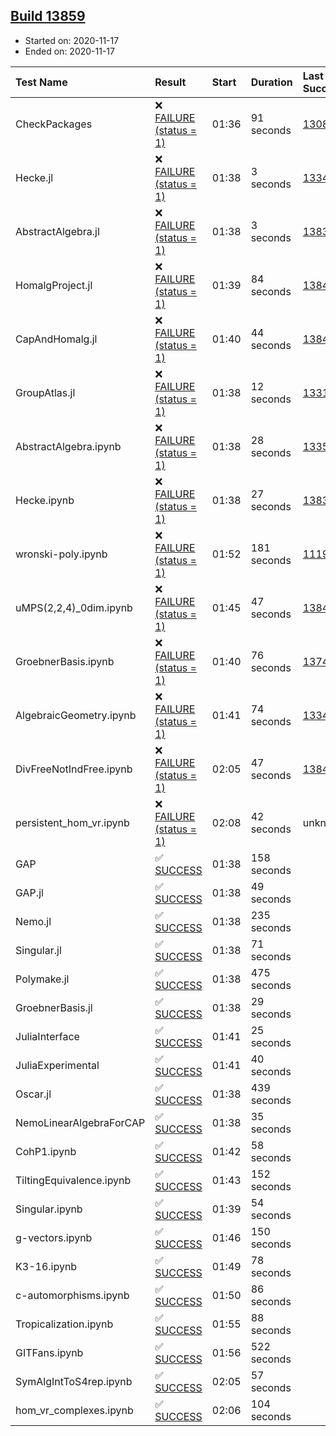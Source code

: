 ## [Build 13859](https://oscarci.mathematik.uni-kl.de/job/oscar/13859/)

* Started on: 2020-11-17
* Ended on: 2020-11-17

| Test Name    | Result | Start | Duration | Last Success | First Failure |
|:-------------|:-------|:------|:---------|:-------------|:--------------|
| CheckPackages | ❌ [FAILURE (status = 1)](https://oscarci.mathematik.uni-kl.de/job/oscar/13859/artifact/logs/build-13859/CheckPackages.log) | 01:36 | 91 seconds | [13085](https://oscarci.mathematik.uni-kl.de/job/oscar/13085/) | [13086](https://oscarci.mathematik.uni-kl.de/job/oscar/13086/) |
| Hecke.jl | ❌ [FAILURE (status = 1)](https://oscarci.mathematik.uni-kl.de/job/oscar/13859/artifact/logs/build-13859/Hecke.jl.log) | 01:38 | 3 seconds | [13341](https://oscarci.mathematik.uni-kl.de/job/oscar/13341/) | [13342](https://oscarci.mathematik.uni-kl.de/job/oscar/13342/) |
| AbstractAlgebra.jl | ❌ [FAILURE (status = 1)](https://oscarci.mathematik.uni-kl.de/job/oscar/13859/artifact/logs/build-13859/AbstractAlgebra.jl.log) | 01:38 | 3 seconds | [13837](https://oscarci.mathematik.uni-kl.de/job/oscar/13837/) | [13838](https://oscarci.mathematik.uni-kl.de/job/oscar/13838/) |
| HomalgProject.jl | ❌ [FAILURE (status = 1)](https://oscarci.mathematik.uni-kl.de/job/oscar/13859/artifact/logs/build-13859/HomalgProject.jl.log) | 01:39 | 84 seconds | [13845](https://oscarci.mathematik.uni-kl.de/job/oscar/13845/) | [13846](https://oscarci.mathematik.uni-kl.de/job/oscar/13846/) |
| CapAndHomalg.jl | ❌ [FAILURE (status = 1)](https://oscarci.mathematik.uni-kl.de/job/oscar/13859/artifact/logs/build-13859/CapAndHomalg.jl.log) | 01:40 | 44 seconds | [13845](https://oscarci.mathematik.uni-kl.de/job/oscar/13845/) | [13846](https://oscarci.mathematik.uni-kl.de/job/oscar/13846/) |
| GroupAtlas.jl | ❌ [FAILURE (status = 1)](https://oscarci.mathematik.uni-kl.de/job/oscar/13859/artifact/logs/build-13859/GroupAtlas.jl.log) | 01:38 | 12 seconds | [13311](https://oscarci.mathematik.uni-kl.de/job/oscar/13311/) | [13312](https://oscarci.mathematik.uni-kl.de/job/oscar/13312/) |
| AbstractAlgebra.ipynb | ❌ [FAILURE (status = 1)](https://oscarci.mathematik.uni-kl.de/job/oscar/13859/artifact/logs/build-13859/AbstractAlgebra.ipynb.log) | 01:38 | 28 seconds | [13355](https://oscarci.mathematik.uni-kl.de/job/oscar/13355/) | [13356](https://oscarci.mathematik.uni-kl.de/job/oscar/13356/) |
| Hecke.ipynb | ❌ [FAILURE (status = 1)](https://oscarci.mathematik.uni-kl.de/job/oscar/13859/artifact/logs/build-13859/Hecke.ipynb.log) | 01:38 | 27 seconds | [13837](https://oscarci.mathematik.uni-kl.de/job/oscar/13837/) | [13838](https://oscarci.mathematik.uni-kl.de/job/oscar/13838/) |
| wronski-poly.ipynb | ❌ [FAILURE (status = 1)](https://oscarci.mathematik.uni-kl.de/job/oscar/13859/artifact/logs/build-13859/wronski-poly.ipynb.log) | 01:52 | 181 seconds | [11192](https://oscarci.mathematik.uni-kl.de/job/oscar/11192/) | [11193](https://oscarci.mathematik.uni-kl.de/job/oscar/11193/) |
| uMPS(2,2,4)_0dim.ipynb | ❌ [FAILURE (status = 1)](https://oscarci.mathematik.uni-kl.de/job/oscar/13859/artifact/logs/build-13859/uMPS-2-2-4-_0dim.ipynb.log) | 01:45 | 47 seconds | [13841](https://oscarci.mathematik.uni-kl.de/job/oscar/13841/) | [13842](https://oscarci.mathematik.uni-kl.de/job/oscar/13842/) |
| GroebnerBasis.ipynb | ❌ [FAILURE (status = 1)](https://oscarci.mathematik.uni-kl.de/job/oscar/13859/artifact/logs/build-13859/GroebnerBasis.ipynb.log) | 01:40 | 76 seconds | [13748](https://oscarci.mathematik.uni-kl.de/job/oscar/13748/) | [13749](https://oscarci.mathematik.uni-kl.de/job/oscar/13749/) |
| AlgebraicGeometry.ipynb | ❌ [FAILURE (status = 1)](https://oscarci.mathematik.uni-kl.de/job/oscar/13859/artifact/logs/build-13859/AlgebraicGeometry.ipynb.log) | 01:41 | 74 seconds | [13341](https://oscarci.mathematik.uni-kl.de/job/oscar/13341/) | [13342](https://oscarci.mathematik.uni-kl.de/job/oscar/13342/) |
| DivFreeNotIndFree.ipynb | ❌ [FAILURE (status = 1)](https://oscarci.mathematik.uni-kl.de/job/oscar/13859/artifact/logs/build-13859/DivFreeNotIndFree.ipynb.log) | 02:05 | 47 seconds | [13845](https://oscarci.mathematik.uni-kl.de/job/oscar/13845/) | [13846](https://oscarci.mathematik.uni-kl.de/job/oscar/13846/) |
| persistent_hom_vr.ipynb | ❌ [FAILURE (status = 1)](https://oscarci.mathematik.uni-kl.de/job/oscar/13859/artifact/logs/build-13859/persistent_hom_vr.ipynb.log) | 02:08 | 42 seconds | unknown | unknown |
| GAP | ✅ [SUCCESS](https://oscarci.mathematik.uni-kl.de/job/oscar/13859/artifact/logs/build-13859/GAP.log) | 01:38 | 158 seconds |  |  |
| GAP.jl | ✅ [SUCCESS](https://oscarci.mathematik.uni-kl.de/job/oscar/13859/artifact/logs/build-13859/GAP.jl.log) | 01:38 | 49 seconds |  |  |
| Nemo.jl | ✅ [SUCCESS](https://oscarci.mathematik.uni-kl.de/job/oscar/13859/artifact/logs/build-13859/Nemo.jl.log) | 01:38 | 235 seconds |  |  |
| Singular.jl | ✅ [SUCCESS](https://oscarci.mathematik.uni-kl.de/job/oscar/13859/artifact/logs/build-13859/Singular.jl.log) | 01:38 | 71 seconds |  |  |
| Polymake.jl | ✅ [SUCCESS](https://oscarci.mathematik.uni-kl.de/job/oscar/13859/artifact/logs/build-13859/Polymake.jl.log) | 01:38 | 475 seconds |  |  |
| GroebnerBasis.jl | ✅ [SUCCESS](https://oscarci.mathematik.uni-kl.de/job/oscar/13859/artifact/logs/build-13859/GroebnerBasis.jl.log) | 01:38 | 29 seconds |  |  |
| JuliaInterface | ✅ [SUCCESS](https://oscarci.mathematik.uni-kl.de/job/oscar/13859/artifact/logs/build-13859/JuliaInterface.log) | 01:41 | 25 seconds |  |  |
| JuliaExperimental | ✅ [SUCCESS](https://oscarci.mathematik.uni-kl.de/job/oscar/13859/artifact/logs/build-13859/JuliaExperimental.log) | 01:41 | 40 seconds |  |  |
| Oscar.jl | ✅ [SUCCESS](https://oscarci.mathematik.uni-kl.de/job/oscar/13859/artifact/logs/build-13859/Oscar.jl.log) | 01:38 | 439 seconds |  |  |
| NemoLinearAlgebraForCAP | ✅ [SUCCESS](https://oscarci.mathematik.uni-kl.de/job/oscar/13859/artifact/logs/build-13859/NemoLinearAlgebraForCAP.log) | 01:38 | 35 seconds |  |  |
| CohP1.ipynb | ✅ [SUCCESS](https://oscarci.mathematik.uni-kl.de/job/oscar/13859/artifact/logs/build-13859/CohP1.ipynb.log) | 01:42 | 58 seconds |  |  |
| TiltingEquivalence.ipynb | ✅ [SUCCESS](https://oscarci.mathematik.uni-kl.de/job/oscar/13859/artifact/logs/build-13859/TiltingEquivalence.ipynb.log) | 01:43 | 152 seconds |  |  |
| Singular.ipynb | ✅ [SUCCESS](https://oscarci.mathematik.uni-kl.de/job/oscar/13859/artifact/logs/build-13859/Singular.ipynb.log) | 01:39 | 54 seconds |  |  |
| g-vectors.ipynb | ✅ [SUCCESS](https://oscarci.mathematik.uni-kl.de/job/oscar/13859/artifact/logs/build-13859/g-vectors.ipynb.log) | 01:46 | 150 seconds |  |  |
| K3-16.ipynb | ✅ [SUCCESS](https://oscarci.mathematik.uni-kl.de/job/oscar/13859/artifact/logs/build-13859/K3-16.ipynb.log) | 01:49 | 78 seconds |  |  |
| c-automorphisms.ipynb | ✅ [SUCCESS](https://oscarci.mathematik.uni-kl.de/job/oscar/13859/artifact/logs/build-13859/c-automorphisms.ipynb.log) | 01:50 | 86 seconds |  |  |
| Tropicalization.ipynb | ✅ [SUCCESS](https://oscarci.mathematik.uni-kl.de/job/oscar/13859/artifact/logs/build-13859/Tropicalization.ipynb.log) | 01:55 | 88 seconds |  |  |
| GITFans.ipynb | ✅ [SUCCESS](https://oscarci.mathematik.uni-kl.de/job/oscar/13859/artifact/logs/build-13859/GITFans.ipynb.log) | 01:56 | 522 seconds |  |  |
| SymAlgIntToS4rep.ipynb | ✅ [SUCCESS](https://oscarci.mathematik.uni-kl.de/job/oscar/13859/artifact/logs/build-13859/SymAlgIntToS4rep.ipynb.log) | 02:05 | 57 seconds |  |  |
| hom_vr_complexes.ipynb | ✅ [SUCCESS](https://oscarci.mathematik.uni-kl.de/job/oscar/13859/artifact/logs/build-13859/hom_vr_complexes.ipynb.log) | 02:06 | 104 seconds |  |  |
